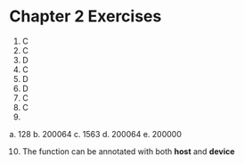 # Chapter 2 Exercises

1. C
2. C
3. D
4. C
5. D
6. D
7. C
8. C
9. 
a. 128
b. 200064
c. 1563
d. 200064
e. 200000

10. The function can be annotated with both __host__ and __device__